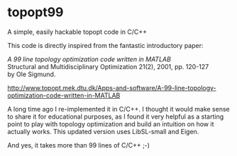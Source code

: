 # topopt99
A simple, easily hackable topopt code in C/C++

This code is directly inspired from the fantastic introductory paper:

*A 99 line topology optimization code written in MATLAB*<br>
Structural and Multidisciplinary Optimization 21(2), 2001, pp. 120-127<br>
by Ole Sigmund.

http://www.topopt.mek.dtu.dk/Apps-and-software/A-99-line-topology-optimization-code-written-in-MATLAB

A long time ago I re-implemented it in C/C++. I thought it would make sense to share it for educational purposes, as I found it very helpful as a starting point to play with topology optimization and build an intuition on how it actually works. This updated version uses LibSL-small and Eigen.<br>

And yes, it takes more than 99 lines of C/C++ ;-)
